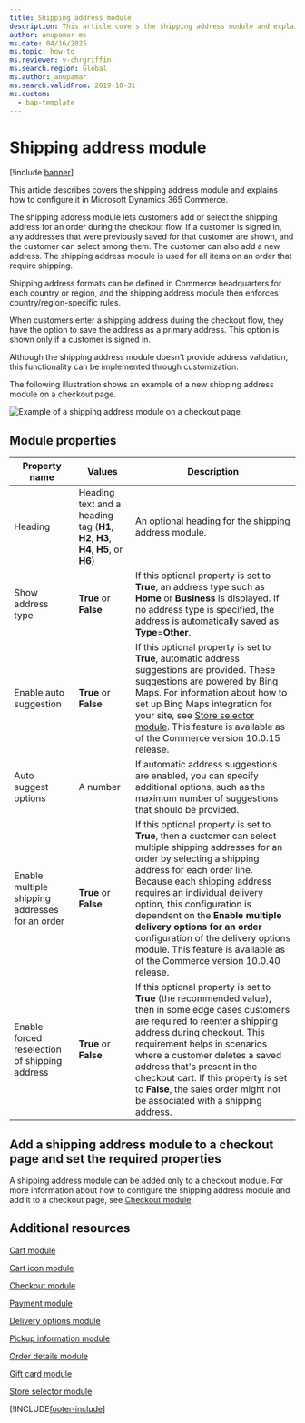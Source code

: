 ```yaml
---
title: Shipping address module
description: This article covers the shipping address module and explains how to configure it in Microsoft Dynamics 365 Commerce.
author: anupamar-ms
ms.date: 04/16/2025
ms.topic: how-to
ms.reviewer: v-chrgriffin
ms.search.region: Global
ms.author: anupamar
ms.search.validFrom: 2019-10-31
ms.custom: 
  - bap-template
---
```


# Shipping address module

[!include [banner](includes/banner.md)]

This article describes covers the shipping address module and explains how to configure it in Microsoft Dynamics 365 Commerce.

The shipping address module lets customers add or select the shipping address for an order during the checkout flow. If a customer is signed in, any addresses that were previously saved for that customer are shown, and the customer can select among them. The customer can also add a new address. The shipping address module is used for all items on an order that require shipping.

Shipping address formats can be defined in Commerce headquarters for each country or region, and the shipping address module then enforces country/region-specific rules.

When customers enter a shipping address during the checkout flow, they have the option to save the address as a primary address. This option is shown only if a customer is signed in.

Although the shipping address module doesn't provide address validation, this functionality can be implemented through customization.

The following illustration shows an example of a new shipping address module on a checkout page.

![Example of a shipping address module on a checkout page.](./media/ecommerce-shippingaddress.PNG)

## Module properties

| Property name | Values | Description |
|---------------|--------|-------------|
| Heading | Heading text and a heading tag (**H1**, **H2**, **H3**, **H4**, **H5**, or **H6**) | An optional heading for the shipping address module. |
| Show address type | **True** or **False** | If this optional property is set to **True**, an address type such as **Home** or **Business** is displayed. If no address type is specified, the address is automatically saved as **Type**=**Other**. |
| Enable auto suggestion| **True** or **False** | If this optional property is set to **True**, automatic address suggestions are provided. These suggestions are powered by Bing Maps. For information about how to set up Bing Maps integration for your site, see [Store selector module](store-selector.md). This feature is available as of the Commerce version 10.0.15 release.|
|Auto suggest options| A number| If automatic address suggestions are enabled, you can specify additional options, such as the maximum number of suggestions that should be provided.|
|Enable multiple shipping addresses for an order| **True** or **False**| If this optional property is set to **True**, then a customer can select multiple shipping addresses for an order by selecting a shipping address for each order line. Because each shipping address requires an individual delivery option, this configuration is dependent on the **Enable multiple delivery options for an order**  configuration of the delivery options module. This feature is available as of the Commerce version 10.0.40 release.|
|Enable forced reselection of shipping address| **True** or **False** |If this optional property is set to **True** (the recommended value), then in some edge cases customers are required to reenter a shipping address during checkout. This requirement helps in scenarios where a customer deletes a saved address that's present in the checkout cart. If this property is set to **False**, the sales order might not be associated with a shipping address.|

## Add a shipping address module to a checkout page and set the required properties

A shipping address module can be added only to a checkout module. For more information about how to configure the shipping address module and add it to a checkout page, see [Checkout module](add-checkout-module.md).

## Additional resources

[Cart module](add-cart-module.md)

[Cart icon module](cart-icon-module.md)

[Checkout module](add-checkout-module.md)

[Payment module](payment-module.md)

[Delivery options module](delivery-options-module.md)

[Pickup information module](pickup-info-module.md)

[Order details module](order-confirmation-module.md)

[Gift card module](add-giftcard.md)

[Store selector module](store-selector.md)


[!INCLUDE[footer-include](../includes/footer-banner.md)]
